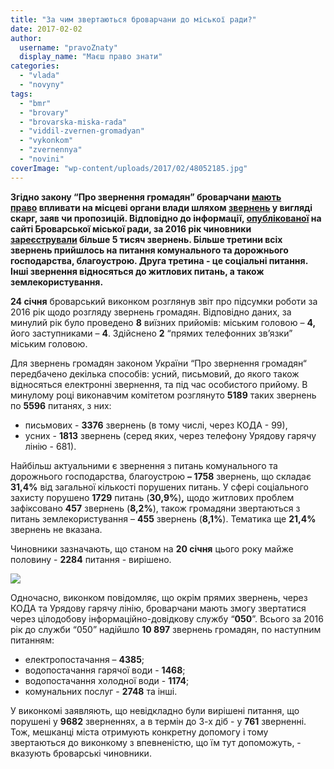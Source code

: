 ```yaml
---
title: "За чим звертаються броварчани до міської ради?"
date: 2017-02-02
author: 
  username: "pravoZnaty"
  display_name: "Маєш право знати"
categories: 
  - "vlada"
  - "novyny"
tags: 
  - "bmr"
  - "brovary"
  - "brovarska-miska-rada"
  - "viddil-zvernen-gromadyan"
  - "vykonkom"
  - "zvernennya"
  - "novini"
coverImage: "wp-content/uploads/2017/02/48052185.jpg"
---
```


**Згідно закону “Про звернення громадян” броварчани [мають право](https://brovary-rada.gov.ua/content/informaciya-pro-zvernennya-gromadyan.html) впливати на місцеві органи влади шляхом [звернень](https://mpz.brovary.org/zvernennya-gromadyan-yak-podaty-skargu-chy-nadaty-propozytsiyu-brovarskoyi-miskoyi-rady/) у вигляді скарг, заяв чи пропозицій. Відповідно до інформації, [опублікованої](https://brovary-rada.gov.ua/documents/26655.html) на сайті Броварської міської ради, за 2016 рік чиновники [зареєстрували](https://onedrive.live.com/view.aspx?resid=76CC13A1B9E773BD!2830&ithint=file%2cdocx&app=Word&authkey=!ANGN_D-S23egGTM) більше 5 тисяч звернень. Більше третини всіх звернень прийшлось на питання комунального та дорожнього господарства, благоустрою. Друга третина - це соціальні питання. Інші звернення відносяться до житлових питань, а також землекористування.**

**24 січня** броварський виконком розглянув звіт про підсумки роботи за 2016 рік щодо розгляду звернень громадян. Відповідно даних, за минулий рік було проведено **8** виїзних прийомів: міським головою – **4,** його заступниками – **4**. Здійснено **2** “прямих телефонних зв’язки” міським головою.

Для звернень громадян законом України “Про звернення громадян“ передбачено декілька способів: усний, письмовий, до якого також відносяться електронні звернення, та під час особистого прийому. В минулому році виконавчим комітетом розглянуто **5189** таких звернень по **5596** питанях, з них:

- письмових - **3376** звернень (в тому числі, через КОДА - 99),
- усних - **1813** звернень (серед яких, через телефону Урядову гарячу лінію - 681).

Найбільш актуальними є звернення з питань комунального та дорожнього господарства, благоустрою **– 1758** звернень, що складає **31,4%** від загальної кількості порушених питань. У сфері соціального захисту порушено **1729** питань (**30,9%**)**,** щодо житлових проблем зафіксовано **457** звернень (**8,2%**), також громадяни звертаються з питань землекористування – **455** звернень (**8,1%**). Тематика ще **21,4%** звернень не вказана.

Чиновники зазначають, що станом на **20 січня** цього року майже половину - **2284** питання - вирішено.

[![](https://mpz.brovary.org/wp-content/uploads/2017/02/20170202015306.png)](https://mpz.brovary.org/wp-content/uploads/2017/02/20170202015306.png)

Одночасно, виконком повідомляє, що окрім прямих звернень, через КОДА та Урядову гарячу лінію, броварчани мають змогу звертатися через цілодобову інформаційно-довідкову службу “**050**”. Всього за 2016 рік до служби “050” надійшло **10 897** звернень громадян, по наступним питанням:

- електропостачання – **4385**;
- водопостачання гарячої води - **1468**;
- водопостачання холодної води - **1174**;
- комунальних послуг - **2748** та інші.

У виконкомі заявляють, що невідкладно були вирішені питання, що порушені у **9682** зверненнях, а в термін до 3-х діб - у **761** зверненні. Тож, мешканці міста отримують конкретну допомогу і тому звертаються до виконкому з впевненістю, що їм тут допоможуть, - вказують броварські чиновники.

